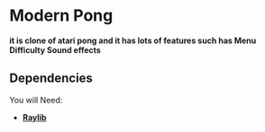 # Modern Pong
**it is clone of atari pong and it has lots of features such has Menu Difficulty Sound effects**
## Dependencies
You will Need:
  - **[Raylib](https://www.raylib.com/)**
